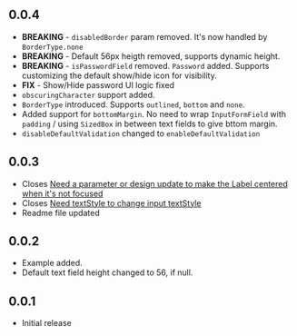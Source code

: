 ## 0.0.4

* **BREAKING** - `disabledBorder` param removed. It's now handled by `BorderType.none`
* **BREAKING** - Default 56px heigth removed, supports dynamic height.
* **BREAKING** - `isPasswordField` removed. `Password` added. Supports customizing the default show/hide icon for visibility.
* **FIX** - Show/Hide password UI logic fixed
* `obscuringCharacter` support added.
* `BorderType` introduced. Supports `outlined`, `bottom` and `none`.
* Added support for `bottomMargin`. No need to wrap `InputFormField` with  `padding` / using `SizedBox` in between text fields to give bttom margin.
* `disableDefaultValidation` changed to `enableDefaultValidation`

## 0.0.3

* Closes [Need a parameter or design update to make the Label centered when it's not focused
](https://github.com/dinurymomshad/input_form_field/issues/4)
* Closes [Need textStyle to change input textStyle
](https://github.com/dinurymomshad/input_form_field/issues/3)
* Readme file updated

## 0.0.2

* Example added.
* Default text field height changed to 56, if null.

## 0.0.1

* Initial release
